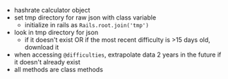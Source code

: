 * hashrate calculator object
* set tmp directory for raw json with class variable
  * initialize in rails as `Rails.root.join('tmp')`
* look in tmp directory for json
  * if it doesn't exist OR if the most recent difficulty is >15 days old, download it
* when accessing `@difficulties`, extrapolate data 2 years in the future if it doesn't already exist
* all methods are class methods
